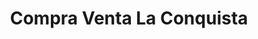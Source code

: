 ---
title: "Compra Venta La Conquista"
url: /los-alcarrizos/compra-venta-la-conquista/
shop: Leiher
---